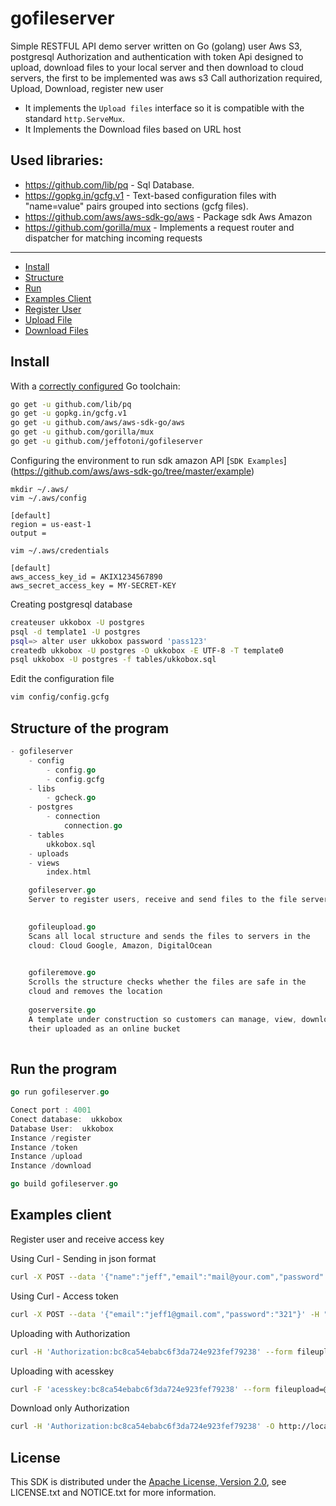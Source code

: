 # gofileserver
Simple RESTFUL API demo server written on Go (golang) user Aws S3, postgresql
Authorization and authentication with token
Api designed to upload, download files to your local server and then download 
to cloud servers, the first to be implemented was aws s3
Call authorization required, Upload, Download, register new user

* It implements the `Upload files` interface so it is compatible with the standard `http.ServeMux`.
* It Implements the Download files based on URL host


## Used libraries:
- https://github.com/lib/pq - Sql Database.
- https://gopkg.in/gcfg.v1 - Text-based configuration files with "name=value" pairs grouped into sections (gcfg files).
- https://github.com/aws/aws-sdk-go/aws - Package sdk Aws Amazon
- https://github.com/gorilla/mux - Implements a request router and dispatcher for matching incoming requests

---

* [Install](#install)
* [Structure](#structure)
* [Run](#runprogram)
* [Examples Client](#examples-client)
* [Register User](#register-user)
* [Upload File](#upload-files)
* [Download Files](#download-files)

## Install

With a [correctly configured](https://golang.org/doc/code.html#Workspaces) Go toolchain:

```sh
go get -u github.com/lib/pq
go get -u gopkg.in/gcfg.v1
go get -u github.com/aws/aws-sdk-go/aws
go get -u github.com/gorilla/mux
go get -u github.com/jeffotoni/gofileserver
```

Configuring the environment to run sdk amazon API
[`SDK Examples`] (https://github.com/aws/aws-sdk-go/tree/master/example)

```
mkdir ~/.aws/
vim ~/.aws/config

[default]
region = us-east-1
output = 

vim ~/.aws/credentials

[default]
aws_access_key_id = AKIX1234567890
aws_secret_access_key = MY-SECRET-KEY
```

Creating postgresql database

```sh
createuser ukkobox -U postgres
psql -d template1 -U postgres
psql=> alter user ukkobox password 'pass123'
createdb ukkobox -U postgres -O ukkobox -E UTF-8 -T template0
psql ukkobox -U postgres -f tables/ukkobox.sql
```

Edit the configuration file

```sh
vim config/config.gcfg
```

## Structure of the program
```go
- gofileserver
	- config
		- config.go
		- config.gcfg
	- libs
		- gcheck.go
	- postgres
		- connection
			connection.go
	- tables
		ukkobox.sql
	- uploads
	- views
		index.html

	gofileserver.go	
	Server to register users, receive and send files to the file server
	

	gofileupload.go
	Scans all local structure and sends the files to servers in the 
	cloud: Cloud Google, Amazon, DigitalOcean
	

	gofileremove.go
	Scrolls the structure checks whether the files are safe in the 
	cloud and removes the location
	
	goserversite.go
	A template under construction so customers can manage, view, download 
	their uploaded as an online bucket
	
```
## Run the program

```go
go run gofileserver.go 

Conect port : 4001
Conect database:  ukkobox
Database User:  ukkobox
Instance /register
Instance /token
Instance /upload
Instance /download

```

```go
go build gofileserver.go 
```

## Examples client

Register user and receive access key 

Using Curl - Sending in json format

```sh
curl -X POST --data '{"name":"jeff","email":"mail@your.com","password":"321"}' -H "Content-Type:application/json" http://localhost:4001/register
```

Using Curl - Access token

```sh
curl -X POST --data '{"email":"jeff1@gmail.com","password":"321"}' -H "Content-Type:application/json" http://localhost:4001/token
```

Uploading with Authorization
```sh
curl -H 'Authorization:bc8ca54ebabc6f3da724e923fef79238' --form fileupload=@nameFile.bz2 http://localhost:4001/upload
```

Uploading with acesskey

```sh
curl -F 'acesskey:bc8ca54ebabc6f3da724e923fef79238' --form fileupload=@nameFile.bz2 http://localhost:4001/upload
```

Download only Authorization

```sh
curl -H 'Authorization:bc8ca54ebabc6f3da724e923fef79238' -O http://localhost:4001/download/nameFile.bz2
```


## License

This SDK is distributed under the
[Apache License, Version 2.0](http://www.apache.org/licenses/LICENSE-2.0),
see LICENSE.txt and NOTICE.txt for more information.
